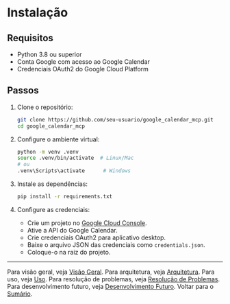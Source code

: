 # Instalação

## Requisitos

- Python 3.8 ou superior
- Conta Google com acesso ao Google Calendar
- Credenciais OAuth2 do Google Cloud Platform

## Passos

1. Clone o repositório:

   ```bash
   git clone https://github.com/seu-usuario/google_calendar_mcp.git
   cd google_calendar_mcp
   ```

2. Configure o ambiente virtual:

   ```bash
   python -m venv .venv
   source .venv/bin/activate  # Linux/Mac
   # ou
   .venv\Scripts\activate      # Windows
   ```

3. Instale as dependências:

   ```bash
   pip install -r requirements.txt
   ```

4. Configure as credenciais:
   - Crie um projeto no [Google Cloud Console](https://console.cloud.google.com/).
   - Ative a API do Google Calendar.
   - Crie credenciais OAuth2 para aplicativo desktop.
   - Baixe o arquivo JSON das credenciais como `credentials.json`.
   - Coloque-o na raiz do projeto.

---
Para visão geral, veja [Visão Geral](overview.md).
Para arquitetura, veja [Arquitetura](architecture.md).
Para uso, veja [Uso](usage.md).
Para resolução de problemas, veja [Resolução de Problemas](troubleshooting.md).
Para desenvolvimento futuro, veja [Desenvolvimento Futuro](future.md).
Voltar para o [Sumário](README.md).
